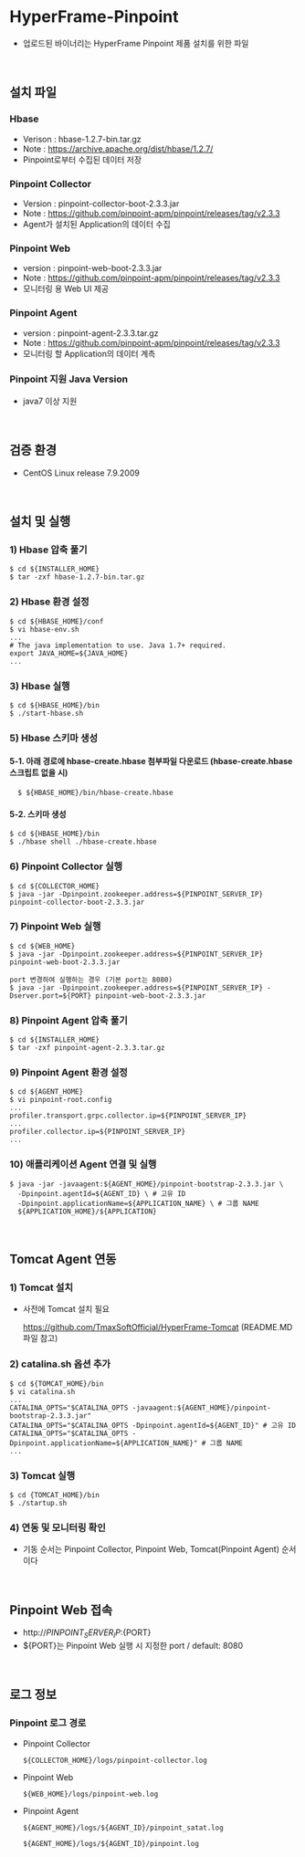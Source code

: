 # HyperFrame-Pinpoint
- 업로드된 바이너리는 HyperFrame Pinpoint 제품 설치를 위한 파일

<br>

## 설치 파일
### Hbase
* Verison : hbase-1.2.7-bin.tar.gz
* Note : https://archive.apache.org/dist/hbase/1.2.7/
* Pinpoint로부터 수집된 데이터 저장
### Pinpoint Collector
* Version : pinpoint-collector-boot-2.3.3.jar
* Note : https://github.com/pinpoint-apm/pinpoint/releases/tag/v2.3.3
* Agent가 설치된 Application의 데이터 수집
### Pinpoint Web
* version : pinpoint-web-boot-2.3.3.jar
* Note : https://github.com/pinpoint-apm/pinpoint/releases/tag/v2.3.3
* 모니터링 용 Web UI 제공
### Pinpoint Agent
* version : pinpoint-agent-2.3.3.tar.gz
* Note : https://github.com/pinpoint-apm/pinpoint/releases/tag/v2.3.3
* 모니터링 할 Application의 데이터 계측
### Pinpoint 지원 Java Version
* java7 이상 지원

<br>

## 검증 환경
* CentOS Linux release 7.9.2009

<br>

## 설치 및 실행

### 1) Hbase 압축 풀기

    $ cd ${INSTALLER_HOME}
    $ tar -zxf hbase-1.2.7-bin.tar.gz


### 2) Hbase 환경 설정 

    $ cd ${HBASE_HOME}/conf
    $ vi hbase-env.sh 
    ...
    # The java implementation to use. Java 1.7+ required.
    export JAVA_HOME=${JAVA_HOME}
    ...
    
    
### 3) Hbase 실행

    $ cd ${HBASE_HOME}/bin
    $ ./start-hbase.sh
    
    
### 5) Hbase 스키마 생성
#### 5-1. 아래 경로에 hbase-create.hbase 첨부파일 다운로드 (hbase-create.hbase 스크립트 없을 시)

      $ ${HBASE_HOME}/bin/hbase-create.hbase
    
#### 5-2. 스키마 생성

    $ cd ${HBASE_HOME}/bin
    $ ./hbase shell ./hbase-create.hbase
       
       
### 6) Pinpoint Collector 실행

    $ cd ${COLLECTOR_HOME}
    $ java -jar -Dpinpoint.zookeeper.address=${PINPOINT_SERVER_IP} pinpoint-collector-boot-2.3.3.jar
    
    
### 7) Pinpoint Web 실행

    $ cd ${WEB_HOME}
    $ java -jar -Dpinpoint.zookeeper.address=${PINPOINT_SERVER_IP} pinpoint-web-boot-2.3.3.jar
    
    port 변경하여 실행하는 경우 (기본 port는 8080)
    $ java -jar -Dpinpoint.zookeeper.address=${PINPOINT_SERVER_IP} -Dserver.port=${PORT} pinpoint-web-boot-2.3.3.jar
    
### 8) Pinpoint Agent 압축 풀기

    $ cd ${INSTALLER_HOME}
    $ tar -zxf pinpoint-agent-2.3.3.tar.gz
    
    
### 9) Pinpoint Agent 환경 설정
   
    $ cd ${AGENT_HOME}
    $ vi pinpoint-root.config
    ...
    profiler.transport.grpc.collector.ip=${PINPOINT_SERVER_IP}
    ...
    profiler.collector.ip=${PINPOINT_SERVER_IP}
    ...
    
### 10) 애플리케이션 Agent 연결 및 실행
    
    $ java -jar -javaagent:${AGENT_HOME}/pinpoint-bootstrap-2.3.3.jar \
      -Dpinpoint.agentId=${AGENT_ID} \ # 고유 ID 
      -Dpinpoint.applicationName=${APPLICATION_NAME} \ # 그룹 NAME
      ${APPLICATION_HOME}/${APPLICATION} 
  
  
<br>

## Tomcat Agent 연동 

### 1) Tomcat 설치
* 사전에 Tomcat 설치 필요

  https://github.com/TmaxSoftOfficial/HyperFrame-Tomcat (README.MD 파일 참고)


### 2) catalina.sh 옵션 추가
    $ cd ${TOMCAT_HOME}/bin
    $ vi catalina.sh
    ...
    CATALINA_OPTS="$CATALINA_OPTS -javaagent:${AGENT_HOME}/pinpoint-bootstrap-2.3.3.jar"
    CATALINA_OPTS="$CATALINA_OPTS -Dpinpoint.agentId=${AGENT_ID}" # 고유 ID
    CATALINA_OPTS="$CATALINA_OPTS -Dpinpoint.applicationName=${APPLICATION_NAME}" # 그룹 NAME
    ...
 
### 3) Tomcat 실행
    $ cd {TOMCAT_HOME}/bin
    $ ./startup.sh


### 4) 연동 및 모니터링 확인
* 기동 순서는 Pinpoint Collector, Pinpoint Web, Tomcat(Pinpoint Agent) 순서이다

<br>

## Pinpoint Web 접속
* http://${PINPOINT_SERVER_IP}:${PORT}
* ${PORT}는 Pinpoint Web 실행 시 지정한 port / default: 8080

<br>


## 로그 정보
### Pinpoint 로그 경로
- Pinpoint Collector
 
      ${COLLECTOR_HOME}/logs/pinpoint-collector.log

- Pinpoint Web

      ${WEB_HOME}/logs/pinpoint-web.log

- Pinpoint Agent
        
      ${AGENT_HOME}/logs/${AGENT_ID}/pinpoint_satat.log
      
      ${AGENT_HOME}/logs/${AGENT_ID}/pinpoint.log
    
